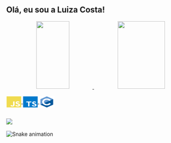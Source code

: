 ## Olá, eu sou a Luiza Costa!
<div align="center">
  <a href="https://github.com/luizacostaa">
  <img height="180em" width="42%" src="https://github-readme-stats.vercel.app/api?username=luizacostaa&show_icons=true&theme=dracula&include_all_commits=true&count_private=true"/>
  <img height="180em" width="50%" src="https://github-readme-stats.vercel.app/api/top-langs/?username=luizacostaa&layout=compact&langs_count=7&theme=dracula"/>
</div>
<div style="display: inline_block"><br>
  <img align="center" alt="Lu-Js" height="30" width="40" src="https://raw.githubusercontent.com/devicons/devicon/master/icons/javascript/javascript-plain.svg">
  <img align="center" alt="Lu-Ts" height="30" width="40" src="https://raw.githubusercontent.com/devicons/devicon/master/icons/typescript/typescript-plain.svg">
  <img align="center" alt="Lu-C" height="30" width="40" src="https://raw.githubusercontent.com/devicons/devicon/master/icons/c/c-original.svg">

</div>
  
  ##
 
<div> 
  <a href="https://www.linkedin.com/in/https://www.linkedin.com/in/luiza-costa-117359218/" target="_blank"><img src="https://img.shields.io/badge/-LinkedIn-%230077B5?style=for-the-badge&logo=linkedin&logoColor=white" target="_blank"></a> 
  
  ![Snake animation](https://github.com/luizacostaa/luizacostaa/blob/output/github-contribution-grid-snake.svg)
  
</div>

